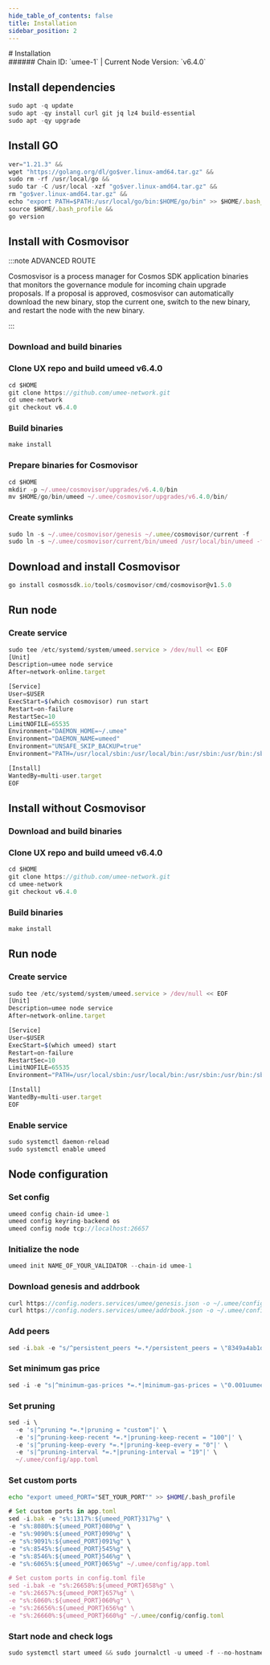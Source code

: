 ```yaml
---
hide_table_of_contents: false
title: Installation
sidebar_position: 2
---
```


<div class="h1-with-icon icon-umee">
# Installation
</div>
###### Chain ID: `umee-1` | Current Node Version: `v6.4.0`

## Install dependencies

```js
sudo apt -q update
sudo apt -qy install curl git jq lz4 build-essential
sudo apt -qy upgrade
```

## Install GO
```js
ver="1.21.3" &&
wget "https://golang.org/dl/go$ver.linux-amd64.tar.gz" &&
sudo rm -rf /usr/local/go &&
sudo tar -C /usr/local -xzf "go$ver.linux-amd64.tar.gz" &&
rm "go$ver.linux-amd64.tar.gz" &&
echo "export PATH=$PATH:/usr/local/go/bin:$HOME/go/bin" >> $HOME/.bash_profile &&
source $HOME/.bash_profile &&
go version
```

## Install with Cosmovisor
:::note ADVANCED ROUTE

Cosmosvisor is a process manager for Cosmos SDK application binaries that monitors the governance module for incoming chain upgrade proposals. If a proposal is approved, cosmosvisor can automatically download the new binary, stop the current one, switch to the new binary, and restart the node with the new binary.

:::
### Download and build binaries
### Clone UX repo and build umeed v6.4.0
```js
cd $HOME
git clone https://github.com/umee-network.git
cd umee-network
git checkout v6.4.0
```

### Build binaries
```js
make install
```
### Prepare binaries for Cosmovisor
```js
cd $HOME
mkdir -p ~/.umee/cosmovisor/upgrades/v6.4.0/bin
mv $HOME/go/bin/umeed ~/.umee/cosmovisor/upgrades/v6.4.0/bin/
```

### Create symlinks
```js
sudo ln -s ~/.umee/cosmovisor/genesis ~/.umee/cosmovisor/current -f
sudo ln -s ~/.umee/cosmovisor/current/bin/umeed /usr/local/bin/umeed -f
```

## Download and install Cosmovisor
```js
go install cosmossdk.io/tools/cosmovisor/cmd/cosmovisor@v1.5.0
```

## Run node
### Create service
```js
sudo tee /etc/systemd/system/umeed.service > /dev/null << EOF
[Unit]
Description=umee node service
After=network-online.target

[Service]
User=$USER
ExecStart=$(which cosmovisor) run start
Restart=on-failure
RestartSec=10
LimitNOFILE=65535
Environment="DAEMON_HOME=~/.umee"
Environment="DAEMON_NAME=umeed"
Environment="UNSAFE_SKIP_BACKUP=true"
Environment="PATH=/usr/local/sbin:/usr/local/bin:/usr/sbin:/usr/bin:/sbin:/bin:/usr/games:/usr/local/games:/snap/bin:~/.umee/cosmovisor/current/bin"

[Install]
WantedBy=multi-user.target
EOF
```

## Install without Cosmovisor

### Download and build binaries
### Clone UX repo and build umeed v6.4.0
```js
cd $HOME
git clone https://github.com/umee-network.git
cd umee-network
git checkout v6.4.0
```

### Build binaries
```js
make install
```

## Run node
### Create service
```js
sudo tee /etc/systemd/system/umeed.service > /dev/null << EOF
[Unit]
Description=umee node service
After=network-online.target

[Service]
User=$USER
ExecStart=$(which umeed) start
Restart=on-failure
RestartSec=10
LimitNOFILE=65535
Environment="PATH=/usr/local/sbin:/usr/local/bin:/usr/sbin:/usr/bin:/sbin:/bin:/usr/games:/usr/local/games:/snap/bin"

[Install]
WantedBy=multi-user.target
EOF
```

### Enable service
```js
sudo systemctl daemon-reload
sudo systemctl enable umeed
```

## Node configuration
### Set config
```js
umeed config chain-id umee-1
umeed config keyring-backend os
umeed config node tcp://localhost:26657
```

### Initialize the node
```js
umeed init NAME_OF_YOUR_VALIDATOR --chain-id umee-1
```

### Download genesis and addrbook
```js
curl https://config.noders.services/umee/genesis.json -o ~/.umee/config/genesis.json
curl https://config.noders.services/umee/addrbook.json -o ~/.umee/config/addrbook.json
```
### Add peers
```js
sed -i.bak -e "s/^persistent_peers *=.*/persistent_peers = \"8349a4ab1d96f63cd0c9ff603c9869810e4a8e15@umee-rpc.noders.services:32656\"/" ~/.umee/config/config.toml
```

### Set minimum gas price
```js
sed -i -e "s|^minimum-gas-prices *=.*|minimum-gas-prices = \"0.001uumee\"|" ~/.umee/config/app.toml
```
### Set pruning
```js
sed -i \
  -e 's|^pruning *=.*|pruning = "custom"|' \
  -e 's|^pruning-keep-recent *=.*|pruning-keep-recent = "100"|' \
  -e 's|^pruning-keep-every *=.*|pruning-keep-every = "0"|' \
  -e 's|^pruning-interval *=.*|pruning-interval = "19"|' \
  ~/.umee/config/app.toml
```

### Set custom ports

```bash
echo "export umeed_PORT="SET_YOUR_PORT"" >> $HOME/.bash_profile
```

```js
# Set custom ports in app.toml
sed -i.bak -e "s%:1317%:${umeed_PORT}317%g" \
-e "s%:8080%:${umeed_PORT}080%g" \
-e "s%:9090%:${umeed_PORT}090%g" \
-e "s%:9091%:${umeed_PORT}091%g" \
-e "s%:8545%:${umeed_PORT}545%g" \
-e "s%:8546%:${umeed_PORT}546%g" \
-e "s%:6065%:${umeed_PORT}065%g" ~/.umee/config/app.toml

# Set custom ports in config.toml file
sed -i.bak -e "s%:26658%:${umeed_PORT}658%g" \
-e "s%:26657%:${umeed_PORT}657%g" \
-e "s%:6060%:${umeed_PORT}060%g" \
-e "s%:26656%:${umeed_PORT}656%g" \
-e "s%:26660%:${umeed_PORT}660%g" ~/.umee/config/config.toml
```

### Start node and check logs
```js
sudo systemctl start umeed && sudo journalctl -u umeed -f --no-hostname -o cat
```
